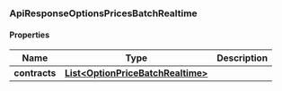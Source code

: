 
[//]: # (CLASS:ApiResponseOptionsPricesBatchRealtime)

[//]: # (KIND:object)

### ApiResponseOptionsPricesBatchRealtime

#### Properties

[//]: # (START_DEFINITION)

Name | Type | Description
------------ | ------------- | -------------
**contracts** | [**List&lt;OptionPriceBatchRealtime&gt;**](OptionPriceBatchRealtime.md) |  &nbsp;

[//]: # (END_DEFINITION)


[//]: # (CONTAINED_CLASS:OptionPriceBatchRealtime)





